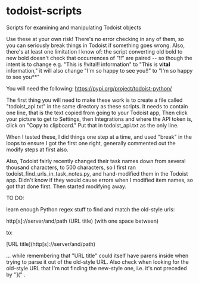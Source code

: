 # todoist-scripts
Scripts for examining and manipulating Todoist objects

Use these at your own risk! There's no error checking in any of them, so you can seriously break things in Todoist if something goes wrong. Also, there's at least one limitation I know of: the script converting old bold to new bold doesn't check that occurrences of "!!" are paired -- so though the intent is to change e.g. "This is !!vital!! information" to "This is **vital** information," it will also change "I'm so happy to see you!!" to "I'm so happy to see you**"

You will need the following:
https://pypi.org/project/todoist-python/

The first thing you will need to make these work is to create a file
called "todoist_api.txt" in the same directory as these scripts. It needs to contain one line, that is the text copied from going to your Todoist app, Then click your picture to get to Settings, then Integrations and where the API token is, click on "Copy to clipboard." Put that in todoist_api.txt as the only line.

When I tested these, I did things one step at a time, and used "break" in the loops to ensure I got the first one right, generally commented out the modify steps at first also.

Also, Todoist fairly recently changed their task names down from several thousand characters, to 500 characters, so I first ran todoist_find_urls_in_task_notes.py, and hand-modified them in the Todoist app. Didn't know if they would cause errors when I modified item names, so got that done first. Then started modifying away.

TO DO: 

learn enough Python regex stuff to find and match the old-style urls:

http[s]://server/and/path (URL title) (with one space between)

to:

\[URL title\]\(http[s]://server/and/path\)

... while remembering that "URL title" could itself have parens inside when trying to parse it out of the old-style URL. Also check when looking for the old-style URL that I'm not finding the new-style one, i.e. it's not preceded by "](" .

